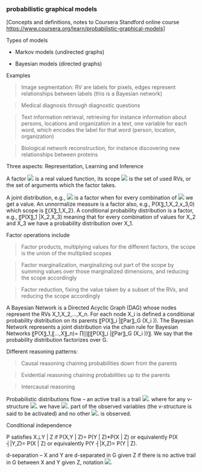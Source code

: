 ### probabilistic graphical models 

[Concepts and definitions, notes to Coursera Standford online course
https://www.coursera.org/learn/probabilistic-graphical-models] 

Types of models

* Markov models (undirected graphs)

* Bayesian models (directed graphs) 

Examples

> Image segmentation: RV are labels for pixels, edges represent relationships between labels (this is a Bayesian network)

> Medical diagnosis through diagnostic questions

> Text information retrieval, retrieving for instance information about persons, locations and organization in a text, one variable for each word, which encodes the label for that word (person, location, organization)

> Biological network reconstruction, for instance discovering new relationships between proteins

Three aspects: Representation, Learning and Inference

A factor 
<img src="https://render.githubusercontent.com/render/math?math=\phi(X_{1},...,X_{n})">
is a real valued function, its scope 
<img src="https://render.githubusercontent.com/render/math?math={X_{1},...,X_{n}}"> 
is the set of used RVs, or the set of arguments which the factor takes. 

A joint distribution, e.g., 
<img src="https://render.githubusercontent.com/render/math?math=P(X_{1},...,X_{n})"> 
is a factor when for every combination of 
<img src="https://render.githubusercontent.com/render/math?math=X_{1},X_{2},X_{3}"> 
we get a value. An unnormalize measure is a factor also, e.g., 
P(X〗_1,X_2,x_3,0) which scope is 〖{X〗_1,X_2}. A conditional probability distribution is a factor, e.g., 〖P(X〗_1 |X_2,X_3) meaning that for every combination of values for X_2 and X_3 we have a probability distribution over X_1.  

Factor operations include

> Factor products, multiplying values for the different factors, the scope is the union of the multiplied scopes

> Factor marginalization, marginalizing out part of the scope by summing values over those marginalized dimensions, and reducing the scope accordingly
	
> Factor reduction, fixing the value taken by a subset of the RVs, and reducing the scope accordingly

A Bayesian Network is a Directed Acyclic Graph (DAG) whose nodes represent the RVs X_1,X_2,…,X_n. For each node X_i is defined a conditional probability distribution on its parents 〖P(X〗_i |〖Par〗_G (X_i )). The Bayesian Network represents a joint distribution via the chain rule for Bayesian Networks 〖P(X〗_1,〖…,X〗_n)= ∏▒〖〖P(X〗_i |〖Par〗_G (X_i ))〗. We say that the probability distribution factorizes over G. 

Different reasoning patterns: 

> Causal reasoning chaining probabilities down from the parents 

> Evidential reasoning chaining probabilities up to the parents
	
> Intercausal reasoning

Probabilistic distributions flow – an active trail is a trail 
<img src="https://render.githubusercontent.com/render/math?math=X_{1}-...-X_{n}">. 
where for any v-structure 
<img src="https://render.githubusercontent.com/render/math?math=X_{i-1} \leftarrow X_{i} \rightarrow X_{i+1}">. 
we have 
<img src="https://render.githubusercontent.com/render/math?math=X_{i}">. 
part of the observed variables (the v-structure is said to be activated) and no other 
<img src="https://render.githubusercontent.com/render/math?math=X_{j}">. 
is observed. 

Conditional independence 

P satisfies X⊥Y | Z if P(X,Y | Z)= P(Y | Z)*P(X | Z) or equivalently P(X ┤|Y,Z)= P(X | Z) or equivalently P(Y ┤|X,Z)= P(Y | Z).

d-separation – X and Y are d-separated in G given Z if there is no active trail in G between X and Y given Z, notation 
<img src="https://render.githubusercontent.com/render/math?math=d-sep_{G}(X,Y|Z)">. 


 
 

